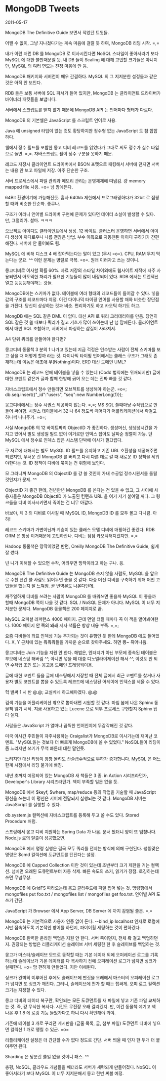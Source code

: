 # MongoDB Tweets

2011-05-17

MongoDB The Definitive Guide 보면서 적었던 트윗들.

어쩔 수 없이, 그냥 지나쳤다가는 계속 마음에 걸릴 듯 하여, MongoDB 리딩 시작. =,=

내가 이런 저런 DB 를 MongoDB 로 이사시킨다면 NoSQL 스타일이 좋아서라기 보다 MySQL 에 대한 불만때문일 듯.
내 DB 들이 Scaling 에 대해 고민할 크기들은 아니지만, MySQL 의 여러 면모는 진정 마음에 안 듬.

MongoDB 패키지와 서버런이 매우 간결하다.
MySQL 의 그 지저분한 설정들과 같은 것은 아직 안 보인다.

RDB 들은 보통 서버에 SQL 파서가 들어 있지만,
MongoDB 는 클라이언트 드라이버가 바이너리 패킷들을 보냅니다.

서버에서 스크립트를 받지 않기 때문에 MongoDB API 는 언어마다 형태가 다르다.

MongoDB 의 기본쉘은 JavaScript 를 스크립트 언어로 사용.

Java 에 unsigned 타입이 없는 것도 황당하지만 정수형 없는 JavaScript 도 참 깝깝하다.

쉘에서 정수 필드를 포함한 몽고 디비 레코드를 읽었다가 그대로 써도 정수가 실수 타입으로 돌변. =,=.
자바스크립트 쉘이 정수 구분을 못하기 때문.

레코드 저장시 클라이언트 드라이버에서 BSON 포멧으로 패킹해서 서버에 던지면 서버는 내용 안 보고 파일에 저장.
아주 단순한 구조.

서버 프로세스에서 파일 관리과 메모리 관리는 운영체제에 떠넘김.
걍 memory mapped file 사용. =o=
넘 맘에든다.

64Bit 환경이기에 가능해진듯.
흡사 640kb 제한에서 프로그래밍하다가 32bit 로 점핑할 때와 비슷한 단순화.
좋쿠나.

구조가 이러니 언어별 드라이버 구현에 문제가 있다면 데이터 소실이 발생할 수 있다. 만,
그럴리가. 설마. ㅋㅋㅋ

오브젝트 아이디도 클라이언트에서 생성. 12 바이트.
클러스터 운영하면 서버에서 아이디 생성이 까다로우니 나름 괜찮은 방법.
부수 이득으로 자동젠된 아이디 구하기가 간편해진다.
서버에 안 물어봐도 됨.

MySQL 에 비해 디스크 4 배 잡아먹는다는 말이 있고 (무시 =o=).
CPU, RAM 무지 먹는다는 군요. ^^
이런 문제는 병렬로 극복. =o=.
원래 이러자고 쓰는 것이니.

몽고디비로 이사할 확률 60%.
자료 저장의 스타일 차이외에도 웹사이트 제작에 자주 사용되면서 아토믹한 처리가 필요한 기능들이 많이 내장되어 있다.
RDB 에서는 트랜젝션 열고 등등등해야하는 것들.

MongoDB에는 스키마가 없다.
테이블에 여러 형태의 레코드들이 들어갈 수 있다.
넣을 값의 구조를 레코드마다 지정.
이건 다이나믹 타이핑 언어를 사용할 때와 비슷한 장단점을 가진다.
당신이 상상하는 것과 비슷.
편리하기도 하고 카오틱 하기도 하고.

MongDB 에는 SQL 같은 DML 이 없다.
대신 API 로 쿼리 크리테리아를 만듬.
당연히 SQL 같은 것 쓸 때보다 쿼리가 길고 기호가 많이 쓰이는데 난 넘 맘에든다.
클라이언트에서 매번 SQL 조합하고, 서버에서 파싱하는 삽질이 사라져서.

A4 단위 쿼리를 만들어야 한다면?

몽고디비 동물책 3 분의 1 나가고 있는데 지금 걱정은 인수받는 사람이 전체 스키마를 보고 싶을 때 어떻게 할까 라는 것.
다이나믹 타이핑 언어에서는 클래스 구조가 그래도 존재하는데 이놈은 애초애 무(Nothing)이다.
ERD 대신 도메인 UML?

MongoDB 는 레코드 안에 테이블을 넣을 수 있는데 (Codd 법칙에는 위배되지만)
글에 대한 코멘트 같은거 글과 함께 한방에 긁어 오는 데는 진짜 빠를 것 같다.

자바스크립트에서 정수 만들려면 오브젝트를 생성해야 하는군. =o=;
db.seq.insert({"_id":"users", "seq":new NumberLong(1)});

몽고디비에서는 정수 시퀀스 제공하지 않는다. =,=;
M$ SQL 쓸때마냥 수작업으로 만들어 써야함.
시퀀스 테이블에서 32 나 64 정도씩 떼어다가 어플리케이션에서 락걸고 하나씩 나나주기. =o=;

사실 MongoDB 의 12 바이트짜리 ObjectID 가 좋긴하다.
생성머신, 생생성시간을 가지고 있어서 별도 생성일 필드 없이 이거로만 인덱스 잡아도 날짜순 정렬이 가능.
단 MySQL 에서 정수로 인덱스 잡은 시스템 단박에 이사가 껄끄럽다.

구 자료에 대해서는 별도 MySQL ID 필드를 유지하고 기존 URL 호환성을 제공해주면 되겠지만,
무서운 건 MongoDB 를 버리고 다시 다른 데로 갈 때 새로운 ID 정책을 세워야한다는 것.
ID 정책이 디비에 묶이는 건 위험해 보인다.

모 그러니까 MongoDB 의 ObjectID 를 걍 쓸 것인지 가내 수공업 정수시퀀서를 돌릴 것인지가 문제. ^^

ObjectID 가 좋긴 한데, 천년만년 MongoDB 를 쓴다는 건 있을 수 없고,
그 사이에 사용자들은 MongoDB ObjectID 가 노출된 컨텐츠 URL 을 여기 저기 붙여댈 꺼다.
그 링크들을 디비 이사시키면서 죽이는 건 너무 아깝다.

바보야, 제 3 의 디비로 이사갈 때 MySQL ID, MongoDB ID 를 모두 몰고 다니렴. 아하!

레코드 스키마가 가변이닌까 계승이 있는 클래스 모델 디비에 매핑하긴 좋겠다.
RDB ORM 은 항상 이거때문에 고민하잔나.
디비는 점점 카오틱해지겠지만. =,=

Hadoop 동물책은 망작이었던 반면, Oreilly MongoDB The Definitive Guide, 쉽게 잘 썼다.

넌 니가 이해할 수 있으면 수작, 어려우면 망작이라고 하는 구나. 응.

MongoDB The Definitive Guide 는 MongoDB 쓰지 않을 사람도, MySQL 을 앞으로 수천 년간 쓸 사람도 읽어두면 좋을 것 같다.
다중 머신 디비를 구축하기 위해 어떤 고민들을 했는지 잘 느껴짐.
곧 번역본도 나온다던데.

캐주얼하게 디비를 쓰려는 사람이 MongoDB 를 배워쓰면 좋을까 MySQL 이 좋을까 할때 MongoDB 쪽이 나을 것 같다.
SQL / NoSQL 문제가 아니다. MySQL 이 너무 지저분한 문제다.
MongoDB 동물책은 200 페이지로 끝.

MySQL 오피셜 레퍼런스 4000 페이지.
근데 먼일 터질 때마다 꼭 이 책을 열어봐야한다.
1000 페이지 안 쪽의 왜래 저자 책들은 항상 내용 부족. =,=;

요즘 디비들에 좌표 인덱싱 기능 추가되는 것이 유행인 듯 한데 MongoDB 에도 들어있다.
X, Y 근처에 있는 뭐뭐뭐들을 가까운 순으로 찾아주세요. 하면 뿅~ 튀어나옴.

몽고디비는 Join 기능을 지원 안 한다.
해법은, 엔터티가 아닌 부모에 종속된 테이블은 부모에 네스팅 해버림 ^^,
아니면 넣을 때 대충 디노멀라이제이션 해서 ^^,
이것도 안 되면 수작업 조인
또는 몽고용 도메인 프레임웍이용.

글에 대한 코멘트 들을 글에 네스팅해서 저장할 때
전체 글에서 최근 코멘트를 찾거나 사용자 별도 코멘트를 뽑을 수 있도록
레코드에 네스팅된 어레이에 인덱스를 세울 수 있다.

헉 벌써 1 시 반 @.@; 교실베네 하교해야겠다. @.@

검색 기능을 어플리케이션 밖으로 뽑아내면 시원할 것 같다.
마침 봄에 나온 Sphinx 동물책 읽기 시작.
지금 사용하고 있는 Lucene 으로 외부 프로세스 구현할지 Sphinx 냅다 쓸지.

사람들은 JavaScript 가 얼마나 끔찍한 언어인지에 무감각해진 것 같다.

미국 이사간 주민들이 자주사용하는 Craigslist가 MongoDB로 이사가는데 재미난 코멘트.
"MySQL읽는 것보다 더 빠르게 MongoDB에 쓸 수 있었다."
NoSQL들이 리딩이 좀 느리지만 쓰기가 무척 빠른데 대한 말인듯.

느리지만 대신 리딩이 왕창 몰려도 산술급수적으로 부하가 증가합니다.
MySQL 은 어느 한계 시점에서 리딩 불가에 빠짐.

내년 초까지 예정되어 있는 MongoDB 새 책들은 3 종.
in Action 시리즈라던가, Developer's Library 시리즈라던가.
책이 부족할 일은 없을 듯.

MongoDB 에서 $keyf, $where, map/reduce 등의 작업을 기술할 때 JavaScript 펑션을 쓰는데
이 펑션은 서버에 전달되서 실행되는 것 같다.
MongoDB 서버는 JavaScript 를 실행할 수 있다.

db.system.js 컬렉션에 자바스크립트를 등록해 두고 쓸 수도 있다. Stored Procedure 처럼.

스프링에서 몽고 디비 지원하는 Spring Data 가 나옴.
문서 봤더니 양이 또 엄청나다.
Node.js 로의 탈출이 성공했으면.

MongoDB 에서 명령 실행은 결국 모두 쿼리를 던지는 방식에 의해 구현된다.
쌩뚱맞은 명령은 $cmd 컬렉션에 도큐먼트를 던진다는 설정.

MongoDB 에 Capped Collection 이란 것이 있는데 초반부터 크기 제한을 거는 컬렉션.
넘치면 오래된 도큐먼트부터 자동 삭제.
빠른 속도의 쓰기, 읽기가 장점.
로깅하는데 쓰면 무념무상.

MongoDB 에 GridFS 따라오는데 몽고 클라우드에 파일 집어 넣는 것.
명령행에서 mongofiles put foo.txt / mongofiles list / mongofiles get foo.txt.
언어별 API 도 쓰기 간단.

JavaScript 가 Browser 에서 App Server, DB Server 에 까지 감염될 줄은. =,=

MongoDB 는 기본적으로 사용자 인증 없이 돈다.
--bind_ip localhost 인자로 로컬에서만 접속하도록 기본적인 방어를 하던지, 파이어월 세팅하는 것이 편하겠다.

MongoDB 완벽한 온라인 백업은 지원 안 한다.
서버 죽이던지, 전체 롹 걸고 백업하던지.
권장되는 방법은 리플리케이션 슬레이브 서버 세팅한 한 후 슬레이브를 백업하는 것.

몽고가 마스터/슬레이브 모드로 동작할 때는 기본 데이터 외에 오퍼레이션 로그를 기록하는데
슬레이브가 기본 데이터를 다 복사하기 전에 오퍼레이션 로그가 넘치면 싱크가 실패한다. =o=
맘 편하게 만들었다. 지만 이해된다.

싱크가 완벽히 이루어진 후에도 슬래이브에 딴짓을 오래해서 마스터의 오퍼레이션 로그가 넘치면 또 싱크가 깨진다.
그러니, 슬레이브에 먼가 할 때는 잽싸게.
오피 로그 컬렉션 크기는 지정할 수 있다.

몽고 디비의 데이터 복구란, 확인되는 모든 도큐먼트를 새 파일에 넣고 기존 파일 교체하는 것.
즉, 걍 무식한 복사다. 시간도 무진장 오래 걸리겠지. 만,
이건 동물책 얘기고 책 나온 후 1.8 에 로깅 기능 들었가다고 하니 다시 확인해야 봐야.

기존에 테이블 3 개로 꾸리던 게시판을 (글줄 목록, 글, 첨부 파일) 도큐먼트 디비에 넣으면
컬렉션 1 개로 땡칠 수 있군. =o=

리플리케이션 설정은 더 간단할 수가 없다 정도로 간단.
서버 띄울 때 인자 한 두개 더 붙여주면 된다.

Sharding 은 당분간 쓸일 없을 것이니 패스. ^^

총평, NoSQL, 클라우드 개념들을 빼더라도 서버가 세련되게 만들어졌다.
NoSQL 이 좋아서라기 보다 MySQL 이 너무 지저분해서 몽고 한번 써볼 예정.
